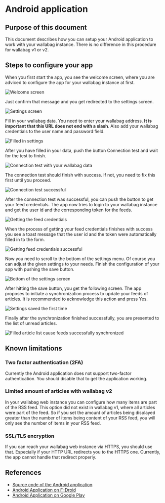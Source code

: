 # Android application

## Purpose of this document

This document describes how you can setup your Android application to work with your wallabag instance. There is no difference in this procedure for wallabag v1 or v2.

## Steps to configure your app

When you first start the app, you see the welcome screen, where you are adviced to configure the app for your wallabag instance at first.

![Welcome screen](../../img/user/android_welcome_screen.en.png)

Just confirm that message and you get redirected to the settings screen.

![Settings screen](../../img/user/android_configuration_screen.en.png)

Fill in your wallabag data. You need to enter your wallabag address.
**It is important that this URL does not end with a slash**. Also add your wallabag credentials to the user name and password field.

![Filled in settings](../../img/user/android_configuration_filled_in.en.png)

After you have filled in your data, push the button Connection test and wait for the test to finish.

![Connection test with your wallabag data](../../img/user/android_configuration_connection_test.en.png)

The connection test should finish with success. If not, you need to fix this first until you proceed.

![Connection test successful](../../img/user/android_configuration_connection_test_success.en.png)

After the connection test was successful, you can push the button to get your feed credentials. The app now tries to login to your wallabag instance and get the user id and the corresponding token for the feeds.

![Getting the feed credentials](../../img/user/android_configuration_get_feed_credentials.en.png)

When the process of getting your feed credentials finishes with success you see a toast message that the user id and the token were automatically filled in to the form.

![Getting feed credentials successful](../../img/user/android_configuration_feed_credentials_automatically_filled_in.en.png)

Now you need to scroll to the bottom of the settings menu. Of course you can adjust the given settings to your needs. Finish the configuration of your app with pushing the save button.

![Bottom of the settings screen](../../img/user/android_configuration_scroll_bottom.en.png)

After hitting the save button, you get the following screen. The app proposes to initiate a synchronization process to update your feeds of articles. It is recommended to acknowledge this action and press Yes.

![Settings saved the first time](../../img/user/android_configuration_saved_feed_update.en.png)

Finally after the synchronization finished successfully, you are presented to the list of unread articles.

![Filled article list cause feeds successfully synchronized](../../img/user/android_unread_feed_synced.en.png)

## Known limitations


### Two factor authentication (2FA)

Currently the Android application does not support two-factor authentication. You should disable that to get the application working.

### Limited amount of articles with wallabag v2

In your wallabag web instance you can configure how many items are part of the RSS feed. This option did not exist in wallabag v1, where all articles were part of the feed. So if you set the amount of articles being displayed greater than the number of items being content of your RSS feed, you will only see the number of items in your RSS feed.

### SSL/TLS encryption

If you can reach your wallabag web instance via HTTPS, you should use that. Especially if your HTTP URL redirects you to the HTTPS one.
Currently, the app cannot handle that redirect properly.

## References


-   [Source code of the Android
    application](https://github.com/wallabag/android-app)
-   [Android Application on
    F-Droid](https://f-droid.org/repository/browse/?fdfilter=wallabag&fdid=fr.gaulupeau.apps.InThePoche)
-   [Android Application on Google
    Play](https://play.google.com/store/apps/details?id=fr.gaulupeau.apps.InThePoche)
